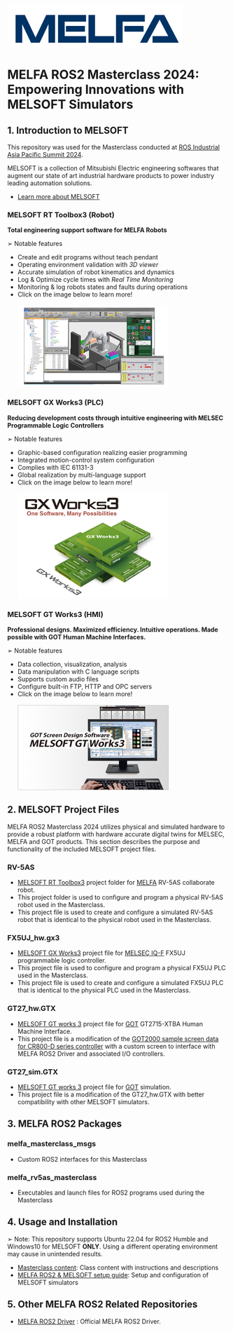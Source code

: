 <img src="./doc/figures/MELFA_t.png" width="400" height="98">

# __MELFA ROS2 Masterclass 2024: Empowering Innovations with MELSOFT Simulators__
    
## __1. Introduction to MELSOFT__

This repository was used for the Masterclass conducted at [ROS Industrial Asia Pacific Summit 2024](https://rosindustrial.org/events/2024/2/1/ros-industrial-consortium-asia-pacific-annual-summit-2024).

MELSOFT is a collection of Mitsubishi Electric engineering softwares that augment our state of art industrial hardware products to power industry leading automation solutions. 
- [Learn more about MELSOFT](https://www.mitsubishielectric.com/fa/products/index.html#section_software)

### __MELSOFT RT Toolbox3 (Robot)__ 

__Total engineering support software for MELFA Robots__

<div> </div>
&#10146; Notable features

- Create and edit programs without teach pendant
- Operating environment validation with _3D viewer_
- Accurate simulation of robot kinematics and dynamics
- Log & Optimize cycle times with _Real Time Monitoring_
- Monitoring & log robots states and faults during operations
- Click on the image below to learn more!
<br/></br>
[<img src="./doc/figures/RT3.png" width="345" height="185">](https://www.mitsubishielectric.com/fa/products/rbt/robot/smerit/rt3/index.html) 

### __MELSOFT GX Works3 (PLC)__

__Reducing development costs through intuitive engineering with MELSEC Programmable Logic Controllers__

<div></div>
&#10146; Notable features

- Graphic-based configuration realizing easier programming
- Integrated motion-control system configuration
- Complies with IEC 61131-3
- Global realization by multi-language support
- Click on the image below to learn more!
<br/></br>
[<img src="./doc/figures/GX3.png" width="345" height="240">](https://www.mitsubishielectric.com/fa/products/cnt/plceng/smerit/gx_works3/index.html) 

### __MELSOFT GT Works3 (HMI)__

__Professional designs. Maximized efficiency. Intuitive operations. Made possible with GOT Human Machine Interfaces.__
<div> </div>
&#10146; Notable features

- Data collection, visualization, analysis
- Data manipulation with C language scripts
- Supports custom audio files
- Configure built-in FTP, HTTP and OPC servers
- Click on the image below to learn more!
<br/></br>
[<img src="./doc/figures/GT3.png" width="345" height="194">](https://www.mitsubishielectric.com/fa/products/hmi/got/smerit/gt_works3/index.html)

## __2. MELSOFT Project Files__

MELFA ROS2 Masterclass 2024 utilizes physical and simulated hardware to provide a robust platform with hardware accurate digital twins for MELSEC, MELFA and GOT products. This section describes the purpose and functionality of the included MELSOFT project files.

### __RV-5AS__
- [MELSOFT RT Toolbox3](https://www.mitsubishielectric.com/fa/products/rbt/robot/smerit/rt3/index.html) project folder for [MELFA](https://www.mitsubishielectric.com/fa/products/rbt/robot/index.html) RV-5AS collaborate robot. 
- This project folder is used to configure and program a physical RV-5AS robot used in the Masterclass.
- This project file is used to create and configure a simulated RV-5AS robot that is identical to the physical robot used in the Masterclass.
<div> </div>

### __FX5UJ_hw.gx3__
- [MELSOFT GX Works3](https://www.mitsubishielectric.com/fa/products/cnt/plceng/smerit/gx_works3/index.html) project file for [MELSEC IQ-F](https://www.mitsubishielectric.com/fa/products/cnt/plcf/items/index.html) FX5UJ programmable logic controller.
- This project file is used to configure and program a physical FX5UJ PLC used in the Masterclass.
- This project file is used to create and configure a simulated FX5UJ PLC that is identical to the physical PLC used in the Masterclass.
<div> </div>

### __GT27_hw.GTX__
- [MELSOFT GT works 3](https://www.mitsubishielectric.com/fa/products/hmi/got/smerit/gt_works3/index.html) project file for [GOT](https://www.mitsubishielectric.com/fa/products/hmi/got/pmerit/index.html) GT2715-XTBA Human Machine Interface. 
- This project file is a modification of the [GOT2000 sample screen data for CR800-D series controller](https://www.mitsubishielectric.co.jp/fa/download/software/detailsearch.do?mode=software&kisyu=/robot&shiryoid=0000000079&kisyuid=0&lang=0&select=0&softid=0&infostatus=0_0_0&viewradio=0&viewstatus=0&viewpos=0) with a custom screen to interface with MELFA ROS2 Driver and associated I/O controllers.
<div> </div>

### __GT27_sim.GTX__
- [MELSOFT GT works 3](https://www.mitsubishielectric.com/fa/products/hmi/got/smerit/gt_works3/index.html) project file for [GOT](https://www.mitsubishielectric.com/fa/products/hmi/got/pmerit/index.html) simulation.
- This project file is a modification of the GT27_hw.GTX with better compatibility with other MELSOFT simulators.
<div> </div>

## __3. MELFA ROS2 Packages__

### melfa_masterclass_msgs
- Custom ROS2 interfaces for this Masterclass

### melfa_rv5as_masterclass
- Executables and launch files for ROS2 programs used during the Masterclass

## __4. Usage and Installation__

&#10146; Note: This repository supports Ubuntu 22.04 for ROS2 Humble and Windows10 for MELSOFT __ONLY__. Using a different operating environment may cause in unintended results.

- [Masterclass content](./doc/melfa_masterclass.md): Class content with instructions and descriptions
- [MELFA ROS2 & MELSOFT setup guide](./doc/melsoft_setup.md): Setup and configuration of MELSOFT simulators


## __5. Other MELFA ROS2 Related Repositories__

- [MELFA ROS2 Driver](https://github.com/Mitsubishi-Electric-Asia/melfa_ros2_driver/tree/humble) : Official MELFA ROS2 Driver.

<div> </div>